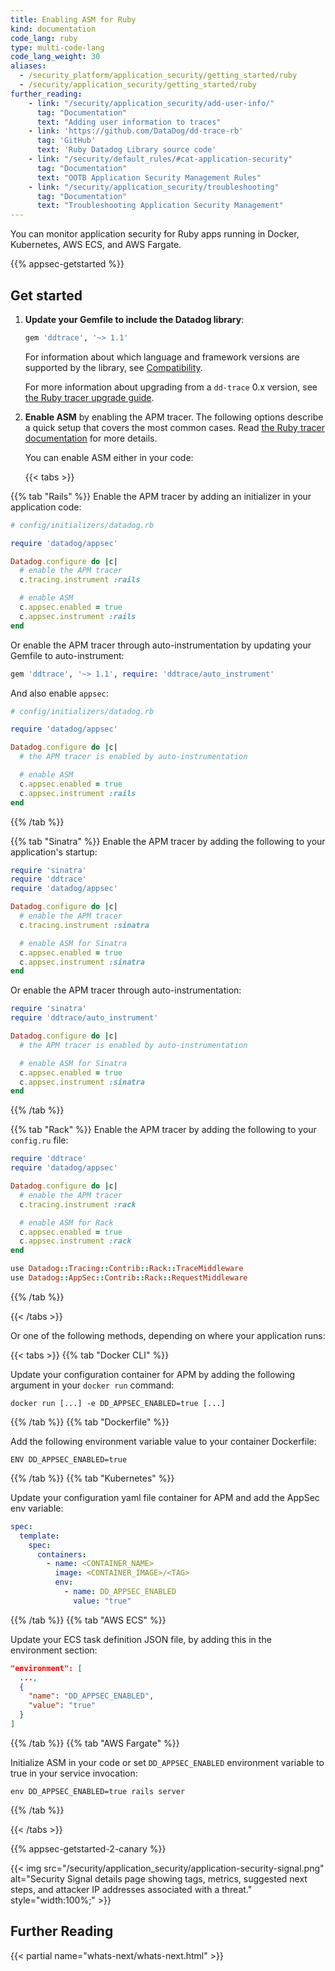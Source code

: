 ```yaml
---
title: Enabling ASM for Ruby
kind: documentation
code_lang: ruby
type: multi-code-lang
code_lang_weight: 30
aliases:
  - /security_platform/application_security/getting_started/ruby
  - /security/application_security/getting_started/ruby
further_reading:
    - link: "/security/application_security/add-user-info/"
      tag: "Documentation"
      text: "Adding user information to traces"
    - link: 'https://github.com/DataDog/dd-trace-rb'
      tag: 'GitHub'
      text: 'Ruby Datadog Library source code'
    - link: "/security/default_rules/#cat-application-security"
      tag: "Documentation"
      text: "OOTB Application Security Management Rules"
    - link: "/security/application_security/troubleshooting"
      tag: "Documentation"
      text: "Troubleshooting Application Security Management"
---
```


You can monitor application security for Ruby apps running in Docker, Kubernetes, AWS ECS, and AWS Fargate.

{{% appsec-getstarted %}}

## Get started

1. **Update your Gemfile to include the Datadog library**:

   ```ruby
   gem 'ddtrace', '~> 1.1'
   ```

   For information about which language and framework versions are supported by the library, see [Compatibility][1].

   For more information about upgrading from a `dd-trace` 0.x version, see [the Ruby tracer upgrade guide][2].

2. **Enable ASM** by enabling the APM tracer. The following options describe a quick setup that covers the most common cases. Read [the Ruby tracer documentation][3] for more details.

   You can enable ASM either in your code:

   {{< tabs >}}

{{% tab "Rails" %}}
   Enable the APM tracer by adding an initializer in your application code:

   ```ruby
   # config/initializers/datadog.rb

   require 'datadog/appsec'

   Datadog.configure do |c|
     # enable the APM tracer
     c.tracing.instrument :rails

     # enable ASM
     c.appsec.enabled = true
     c.appsec.instrument :rails
   end
   ```

   Or enable the APM tracer through auto-instrumentation by updating your Gemfile to auto-instrument:

   ```ruby
   gem 'ddtrace', '~> 1.1', require: 'ddtrace/auto_instrument'
   ```

   And also enable `appsec`:

   ```ruby
   # config/initializers/datadog.rb

   require 'datadog/appsec'

   Datadog.configure do |c|
     # the APM tracer is enabled by auto-instrumentation

     # enable ASM
     c.appsec.enabled = true
     c.appsec.instrument :rails
   end
   ```

{{% /tab %}}

{{% tab "Sinatra" %}}
   Enable the APM tracer by adding the following to your application's startup:

   ```ruby
   require 'sinatra'
   require 'ddtrace'
   require 'datadog/appsec'

   Datadog.configure do |c|
     # enable the APM tracer
     c.tracing.instrument :sinatra

     # enable ASM for Sinatra
     c.appsec.enabled = true
     c.appsec.instrument :sinatra
   end
   ```

   Or enable the APM tracer through auto-instrumentation:

   ```ruby
   require 'sinatra'
   require 'ddtrace/auto_instrument'

   Datadog.configure do |c|
     # the APM tracer is enabled by auto-instrumentation

     # enable ASM for Sinatra
     c.appsec.enabled = true
     c.appsec.instrument :sinatra
   end
   ```
{{% /tab %}}

{{% tab "Rack" %}}
   Enable the APM tracer by adding the following to your `config.ru` file:

   ```ruby
   require 'ddtrace'
   require 'datadog/appsec'

   Datadog.configure do |c|
     # enable the APM tracer
     c.tracing.instrument :rack

     # enable ASM for Rack
     c.appsec.enabled = true
     c.appsec.instrument :rack
   end

   use Datadog::Tracing::Contrib::Rack::TraceMiddleware
   use Datadog::AppSec::Contrib::Rack::RequestMiddleware
   ```
{{% /tab %}}

{{< /tabs >}}

   Or one of the following methods, depending on where your application runs:

   {{< tabs >}}
{{% tab "Docker CLI" %}}

Update your configuration container for APM by adding the following argument in your `docker run` command:

```shell
docker run [...] -e DD_APPSEC_ENABLED=true [...]
```

{{% /tab %}}
{{% tab "Dockerfile" %}}

Add the following environment variable value to your container Dockerfile:

```shell
ENV DD_APPSEC_ENABLED=true
```

{{% /tab %}}
{{% tab "Kubernetes" %}}

Update your configuration yaml file container for APM and add the AppSec env variable:

```yaml
spec:
  template:
    spec:
      containers:
        - name: <CONTAINER_NAME>
          image: <CONTAINER_IMAGE>/<TAG>
          env:
            - name: DD_APPSEC_ENABLED
              value: "true"
```

{{% /tab %}}
{{% tab "AWS ECS" %}}

Update your ECS task definition JSON file, by adding this in the environment section:

```json
"environment": [
  ...,
  {
    "name": "DD_APPSEC_ENABLED",
    "value": "true"
  }
]
```

{{% /tab %}}
{{% tab "AWS Fargate" %}}

Initialize ASM in your code or set `DD_APPSEC_ENABLED` environment variable to true in your service invocation:
```shell
env DD_APPSEC_ENABLED=true rails server
```

{{% /tab %}}

{{< /tabs >}}

{{% appsec-getstarted-2-canary %}}

{{< img src="/security/application_security/application-security-signal.png" alt="Security Signal details page showing tags, metrics, suggested next steps, and attacker IP addresses associated with a threat." style="width:100%;" >}}

## Further Reading

{{< partial name="whats-next/whats-next.html" >}}

[1]: /security/application_security/setup_and_configure/?code-lang=ruby#compatibility
[2]: https://github.com/DataDog/dd-trace-rb/blob/master/docs/UpgradeGuide.md#from-0x-to-10
[3]: /tracing/trace_collection/dd_libraries/ruby/
